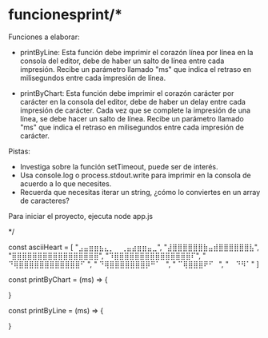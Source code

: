 # funcionesprint/* 
Funciones a elaborar:

* printByLine: 
    Esta función debe imprimir el corazón línea por línea en la consola del editor, debe de haber un salto de línea entre cada impresión. 
    Recibe un parámetro llamado "ms" que indica el retraso en milisegundos entre cada impresión de línea.

* printByChart: 
    Esta función debe imprimir el corazón carácter por carácter en la consola del editor, debe de haber un delay entre cada impresión de carácter. 
    Cada vez que se complete la impresión de una línea, se debe hacer un salto de línea. 
    Recibe un parámetro llamado "ms" que indica el retraso en milisegundos entre cada impresión de carácter.

Pistas:

- Investiga sobre la función setTimeout, puede ser de interés.
- Usa console.log o process.stdout.write para imprimir en la consola de acuerdo a lo que necesites.
- Recuerda que necesitas iterar un string, ¿cómo lo conviertes en un array de caracteres?

Para iniciar el proyecto, ejecuta node app.js

*/




const asciiHeart = [
    "⣠⣤⣶⣶⣦⣄⡀  ⠀⢀⣤⣴⣶⣶⣤⣀",
    "⣼⣿⣿⣿⣿⣿⣿⣷⣤⣾⣿⣿⣿⣿⣿⣿⣧",
    "⣿⣿⣿⣿⣿⣿⣿⣿⣿⣿⣿⣿⣿⣿⣿⣿⣿",
    "⠹⣿⣿⣿⣿⣿⣿⣿⣿⣿⣿⣿⣿⣿⣿⣿⠏",
    " ⠙⢿⣿⣿⣿⣿⣿⣿⣿⣿⣿⣿⣿⣿⠋ ",
    "   ⠙⢿⣿⣿⣿⣿⣿⣿⣿⡿⠛⠁⠀",
    "     ⠉⢿⣿⣿⣿⠟⠋⠀",
    "⠀      ⠙⠻⠁"
]



const printByChart = (ms) => {

}

const printByLine = (ms) => {

}